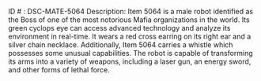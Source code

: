 ID # : DSC-MATE-5064
Description: Item 5064 is a male robot identified as the Boss of one of the most notorious Mafia organizations in the world. Its green cyclops eye can access advanced technology and analyze its environment in real-time. It wears a red cross earring on its right ear and a silver chain necklace. Additionally, Item 5064 carries a whistle which possesses some unusual capabilities. The robot is capable of transforming its arms into a variety of weapons, including a laser gun, an energy sword, and other forms of lethal force.